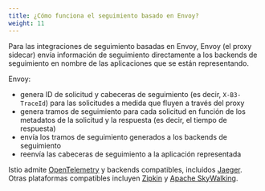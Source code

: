 ```yaml
---
title: ¿Cómo funciona el seguimiento basado en Envoy?
weight: 11
---
```


Para las integraciones de seguimiento basadas en Envoy, Envoy (el proxy sidecar) envía información de seguimiento directamente a los backends de seguimiento en nombre de las aplicaciones que se están representando.

Envoy:

- genera ID de solicitud y cabeceras de seguimiento (es decir, `X-B3-TraceId`) para las solicitudes a medida que fluyen a través del proxy
- genera tramos de seguimiento para cada solicitud en función de los metadatos de la solicitud y la respuesta (es decir, el tiempo de respuesta)
- envía los tramos de seguimiento generados a los backends de seguimiento
- reenvía las cabeceras de seguimiento a la aplicación representada

Istio admite [OpenTelemetry](/es/docs/tasks/observability/distributed-tracing/opentelemetry/) y backends compatibles, incluidos [Jaeger](/es/docs/tasks/observability/distributed-tracing/jaeger/). Otras plataformas compatibles incluyen [Zipkin](/es/docs/tasks/observability/distributed-tracing/zipkin/) y [Apache SkyWalking](/es/docs/tasks/observability/distributed-tracing/skywalking/).

